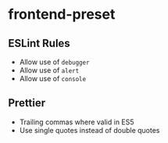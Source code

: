 # frontend-preset

## ESLint Rules

* Allow use of `debugger`
* Allow use of `alert`
* Allow use of `console`

## Prettier

* Trailing commas where valid in ES5
* Use single quotes instead of double quotes